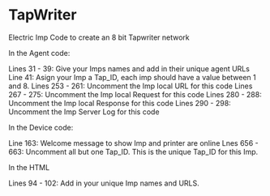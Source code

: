 # TapWriter
Electric Imp Code to create an 8 bit Tapwriter network


In the Agent code:

Lines 31 - 39: Give your Imps names and add in their unique agent URLs
Line 41: Asign your Imp a Tap_ID, each imp should have a value between 1 and 8.
Lines 253 - 261: Uncomment the Imp local URL for this code
Lines 267 - 275: Uncomment the Imp local Request for this code
Lines 280 - 288: Uncomment the Imp local Response for this code
Lines 290 - 298: Uncomment the Imp Server Log for this code


In the Device code:

Line 163: Welcome message to show Imp and printer are online
Lnes 656 - 663: Uncomment all but one Tap_ID. This is the unique Tap_ID for this Imp.


In the HTML

Lines 94 - 102: Add in your unique Imp names and URLS.
